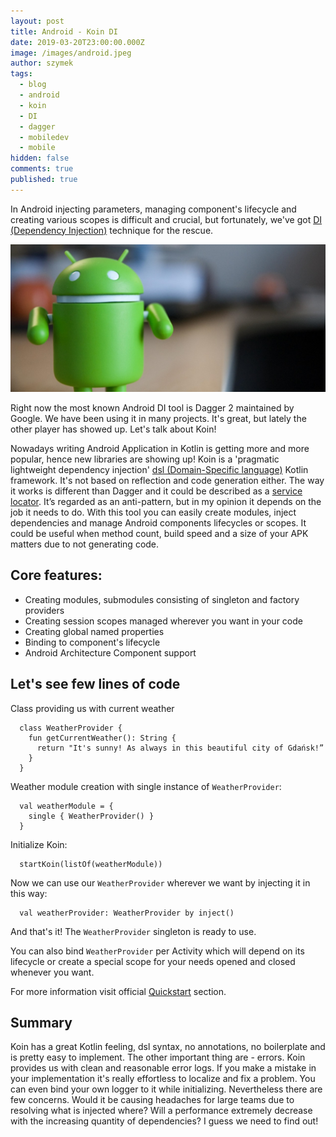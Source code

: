 ```yaml
---
layout: post
title: Android - Koin DI
date: 2019-03-20T23:00:00.000Z
image: /images/android.jpeg
author: szymek
tags:
  - blog
  - android
  - koin
  - DI
  - dagger
  - mobiledev
  - mobile
hidden: false
comments: true
published: true
---
```

In Android injecting parameters, managing component's lifecycle and creating various scopes is difficult and crucial, but fortunately, we've got [DI (Dependency Injection)](https://en.wikipedia.org/wiki/Dependency_injection) technique for the rescue.

<p align="center">
  <img src="/images/android-koin/android_photo.jpg">
</p>

Right now the most known Android DI tool is Dagger 2 maintained by Google. We have been using it in many projects. It's great, but lately the other player has showed up. Let's talk about Koin!

Nowadays writing Android Application in Kotlin is getting more and more popular, hence new libraries are showing up! Koin is a 'pragmatic lightweight dependency injection' [dsl (Domain-Specific language)](https://en.wikipedia.org/wiki/Domain-specific_language) Kotlin framework. It's not based on reflection and code generation either. The way it works is different than Dagger and it could be described as a [service locator](https://en.wikipedia.org/wiki/Service_locator_pattern). It’s regarded as an anti-pattern, but in my opinion it depends on the job it needs to do. With this tool you can easily create modules, inject dependencies and manage Android components lifecycles or scopes. It could be useful when method count, build speed and a size of your APK matters due to not generating code. 

## Core features:

* Creating modules, submodules consisting of singleton and factory providers
* Creating session scopes managed wherever you want in your code
* Creating global named properties
* Binding to component's lifecycle
* Android Architecture Component support

## Let's see few lines of code

Class providing us with current weather

```
  class WeatherProvider {
    fun getCurrentWeather(): String {
      return "It's sunny! As always in this beautiful city of Gdańsk!”
    }
  }
```

Weather module creation with single instance of `WeatherProvider`:

```
  val weatherModule = {
    single { WeatherProvider() }
  }
```

Initialize Koin:

```
  startKoin(listOf(weatherModule))
```

Now we can use our `WeatherProvider` wherever we want by injecting it in this way:

```
  val weatherProvider: WeatherProvider by inject()
```

And that's it! The `WeatherProvider` singleton is ready to use.

You can also bind `WeatherProvider` per Activity which will depend on its lifecycle or create a special scope for your needs opened and closed whenever you want.

For more information visit official [Quickstart](https://insert-koin.io/docs/quickstart/kotlin) section.

## Summary

Koin has a great Kotlin feeling, dsl syntax, no annotations, no boilerplate and is pretty easy to implement. The other important thing are - errors. Koin provides us with clean and reasonable error logs. If you make a mistake in your implementation it's really effortless to localize and fix a problem. You can even bind your own logger to it while initializing.
Nevertheless there are few concerns. Would it be causing headaches for large teams due to resolving what is injected where? Will a performance extremely decrease with the increasing quantity of dependencies? I guess we need to find out!
